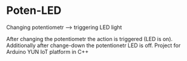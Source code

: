 # Poten-LED
Changing potentiometr --> triggering LED light

After changing the potentiometr the action is triggered (LED is on). Additionally after change-down the potentionetr LED is off.
Project for Arduino YUN IoT platform in C++
